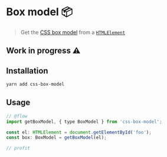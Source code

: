 # Box model 📦

> Get the [CSS box model](https://developer.mozilla.org/en-US/docs/Web/CSS/CSS_Box_Model/Introduction_to_the_CSS_box_model) from a [`HTMLElement`](https://developer.mozilla.org/en-US/docs/Web/API/HTMLElement)

## Work in progress ⚠️

## Installation

```bash
yarn add css-box-model
```

## Usage

```js
// @flow
import getBoxModel, { type BoxModel } from 'css-box-model';

const el: HTMLElement = document.getElementById('foo');
const box: BoxModel = getBoxModel(el);

// profit
```
